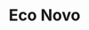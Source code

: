 ---
title: Eco Novo
country: Nigeria
city: Lagos
full_address: |-
    Ekonovo, <br />
    15 Oduduwa Crescent, <br />
    G.R.A, Ikeja, Lagos.
image: https://res.cloudinary.com/softcomux/image/upload/v1533826243/sfc/offices/lagos-office.jpg
address_link: https://goo.gl/maps/EcG3C81sidp
brief_description: |-
    Squarespace’s 98,000-square-foot headquarters are located in Manhattan’s West Village at 8 Clarkson Street. The office fills three floors, in addition to a dedicated lobby and roof deck, within the historic Maltz Building.
position: 4
---